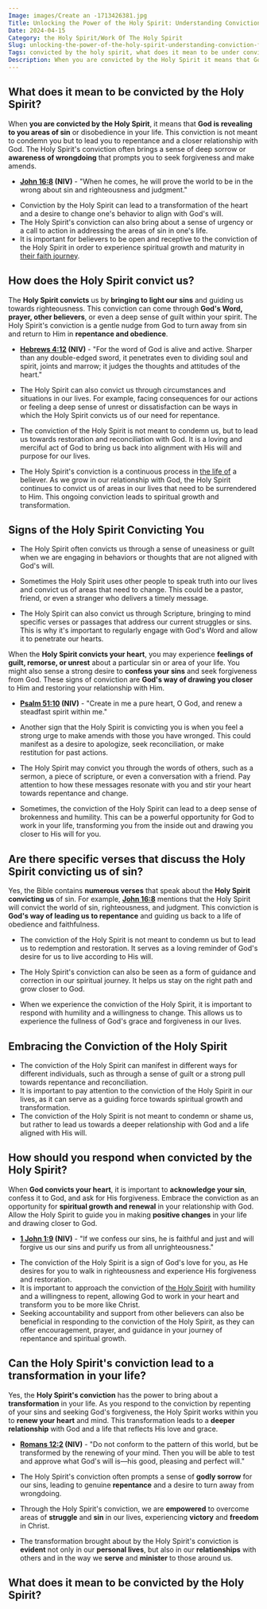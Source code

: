 ```yaml
---
Image: images/Create an -1713426381.jpg
Title: Unlocking the Power of the Holy Spirit: Understanding Conviction for Christian Growth
Date: 2024-04-15
Category: the Holy Spirit/Work Of The Holy Spirit
Slug: unlocking-the-power-of-the-holy-spirit-understanding-conviction-for-christian-growth
Tags: convicted by the holy spirit, what does it mean to be under conviction, when god convicts your heart, what does it mean when god convicts your heart, feeling convicted by the holy spirit, holy ghost conviction, signs the holy spirit is convicting you, the conviction of the holy spirit, how does the holy spirit convict us, does the holy spirit convict, conviction of holy spirit, it is the holy spirit who convicts, the holy spirit convicts of sin, conviction of the holy spirit, holy spirit conviction, conviction of the holy spirit verses, holy spirit convicts of sin, holy spirit convicts us of sin, only the holy spirit can convict, the holy spirit convicts us of sin, the holy spirit convicts us of sin verse, the spirit convicts us of sin, holy spirit convict the world of sin, the holy spirit convicts, the holy spirit convicts the world of sin, holy spirit will convict the world of sin, conviction of sin, convict the world of sin, the holy spirit, work of the holy spirit
Description: When you are convicted by the Holy Spirit it means that God is revealing to you areas of sin or disobedience in your life This conviction is not meant to condemn you but to lead you to repentance and a closer relationship with God The Holy Spirits conviction often brings
---
```




## What does it mean to be convicted by the Holy Spirit?

When **you are convicted by the Holy Spirit**, it means that **God is revealing to you areas of sin** or disobedience in your life. This conviction is not meant to condemn you but to lead you to repentance and a closer relationship with God. The Holy Spirit's conviction often brings a sense of deep sorrow or **awareness of wrongdoing** that prompts you to seek forgiveness and make amends.

* **[John 16:8](https://www.bibleref.com/John/16/John-16-8.html) (NIV)** - "When he comes, he will prove the world to be in the wrong about sin and righteousness and judgment."

- Conviction by the Holy Spirit can lead to a transformation of the heart and a desire to change one's behavior to align with God's will.
- The Holy Spirit's conviction can also bring about a sense of urgency or a call to action in addressing the areas of sin in one's life.
- It is important for believers to be open and receptive to the conviction of the Holy Spirit in order to experience spiritual growth and maturity in [their faith journey](/unveiling-the-power-of-bible-study-fellowship-bsf-a-comprehensive-guide-to-spiritual-growth).

## How does the Holy Spirit convict us?

The **Holy Spirit convicts** us by **bringing to light our sins** and guiding us towards righteousness. This conviction can come through **God's Word, prayer, other believers**, or even a deep sense of guilt within your spirit. The Holy Spirit's conviction is a gentle nudge from God to turn away from sin and return to Him in **repentance and obedience**.

* **[Hebrews 4:12](https://www.bibleref.com/Hebrews/4/Hebrews-4-12.html) (NIV)** - "For the word of God is alive and active. Sharper than any double-edged sword, it penetrates even to dividing soul and spirit, joints and marrow; it judges the thoughts and attitudes of the heart."

- The Holy Spirit can also convict us through circumstances and situations in our lives. For example, facing consequences for our actions or feeling a deep sense of unrest or dissatisfaction can be ways in which the Holy Spirit convicts us of our need for repentance.

- The conviction of the Holy Spirit is not meant to condemn us, but to lead us towards restoration and reconciliation with God. It is a loving and merciful act of God to bring us back into alignment with His will and purpose for our lives.

- The Holy Spirit's conviction is a continuous process in [the life of](/uncovering-the-divine-journey-of-jesus-exploring-the-life-of-christ) a believer. As we grow in our relationship with God, the Holy Spirit continues to convict us of areas in our lives that need to be surrendered to Him. This ongoing conviction leads to spiritual growth and transformation.

## Signs of the Holy Spirit Convicting You

- The Holy Spirit often convicts us through a sense of uneasiness or guilt when we are engaging in behaviors or thoughts that are not aligned with God's will.

- Sometimes the Holy Spirit uses other people to speak truth into our lives and convict us of areas that need to change. This could be a pastor, friend, or even a stranger who delivers a timely message.

- The Holy Spirit can also convict us through Scripture, bringing to mind specific verses or passages that address our current struggles or sins. This is why it's important to regularly engage with God's Word and allow it to penetrate our hearts.

When the **Holy Spirit convicts your heart**, you may experience **feelings of guilt, remorse, or unrest** about a particular sin or area of your life. You might also sense a strong desire to **confess your sins** and seek forgiveness from God. These signs of conviction are **God's way of drawing you closer** to Him and restoring your relationship with Him.

* **[Psalm 51:10](https://www.bibleref.com/Psalm/51/Psalm-51-10.html) (NIV)** - "Create in me a pure heart, O God, and renew a steadfast spirit within me."

- Another sign that the Holy Spirit is convicting you is when you feel a strong urge to make amends with those you have wronged. This could manifest as a desire to apologize, seek reconciliation, or make restitution for past actions.

- The Holy Spirit may convict you through the words of others, such as a sermon, a piece of scripture, or even a conversation with a friend. Pay attention to how these messages resonate with you and stir your heart towards repentance and change.

- Sometimes, the conviction of the Holy Spirit can lead to a deep sense of brokenness and humility. This can be a powerful opportunity for God to work in your life, transforming you from the inside out and drawing you closer to His will for you.

## Are there specific verses that discuss the Holy Spirit convicting us of sin?

Yes, the Bible contains **numerous verses** that speak about the **Holy Spirit convicting us** of sin. For example, **[John 16:8](https://www.bibleref.com/John/16/John-16-8.html)** mentions that the Holy Spirit will convict the world of sin, righteousness, and judgment. This conviction is **God's way of leading us to repentance** and guiding us back to a life of obedience and faithfulness.

* The conviction of the Holy Spirit is not meant to condemn us but to lead us to redemption and restoration. It serves as a loving reminder of God's desire for us to live according to His will.

* The Holy Spirit's conviction can also be seen as a form of guidance and correction in our spiritual journey. It helps us stay on the right path and grow closer to God.

* When we experience the conviction of the Holy Spirit, it is important to respond with humility and a willingness to change. This allows us to experience the fullness of God's grace and forgiveness in our lives.

## Embracing the Conviction of the Holy Spirit

- The conviction of the Holy Spirit can manifest in different ways for different individuals, such as through a sense of guilt or a strong pull towards repentance and reconciliation.
- It is important to pay attention to the conviction of the Holy Spirit in our lives, as it can serve as a guiding force towards spiritual growth and transformation.
- The conviction of the Holy Spirit is not meant to condemn or shame us, but rather to lead us towards a deeper relationship with God and a life aligned with His will.

## How should you respond when convicted by the Holy Spirit?

When **God convicts your heart**, it is important to **acknowledge your sin**, confess it to God, and ask for His forgiveness. Embrace the conviction as an opportunity for **spiritual growth and renewal** in your relationship with God. Allow the Holy Spirit to guide you in making **positive changes** in your life and drawing closer to God.

* **[1 John 1:9](https://www.bibleref.com/1-John/1/1-John-1-9.html) (NIV)** - "If we confess our sins, he is faithful and just and will forgive us our sins and purify us from all unrighteousness."

- The conviction of the Holy Spirit is a sign of God's love for you, as He desires for you to walk in righteousness and experience His forgiveness and restoration.
- It is important to approach the conviction of [the Holy Spirit](/attributes-of-the-holy-spirit-understanding-the-power-and-presence-of-the-spirit-in-christianity) with humility and a willingness to repent, allowing God to work in your heart and transform you to be more like Christ.
- Seeking accountability and support from other believers can also be beneficial in responding to the conviction of the Holy Spirit, as they can offer encouragement, prayer, and guidance in your journey of repentance and spiritual growth.

## Can the Holy Spirit's conviction lead to a transformation in your life?

Yes, the **Holy Spirit's conviction** has the power to bring about a **transformation** in your life. As you respond to the conviction by repenting of your sins and seeking God's forgiveness, the Holy Spirit works within you to **renew your heart** and mind. This transformation leads to a **deeper relationship** with God and a life that reflects His love and grace.

* **[Romans 12:2](https://www.bibleref.com/Romans/12/Romans-12-2.html) (NIV)** - "Do not conform to the pattern of this world, but be transformed by the renewing of your mind. Then you will be able to test and approve what God's will is—his good, pleasing and perfect will."

- The Holy Spirit's conviction often prompts a sense of **godly sorrow** for our sins, leading to genuine **repentance** and a desire to turn away from wrongdoing.

- Through the Holy Spirit's conviction, we are **empowered** to overcome areas of **struggle** and **sin** in our lives, experiencing **victory** and **freedom** in Christ.

- The transformation brought about by the Holy Spirit's conviction is **evident** not only in our **personal lives**, but also in our **relationships** with others and in the way we **serve** and **minister** to those around us.
## What does it mean to be convicted by the Holy Spirit?